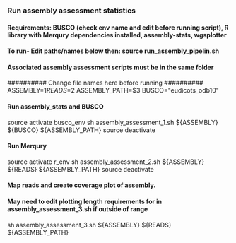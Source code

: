 ### Run assembly assessment statistics
#### Requirements: BUSCO (check env name and edit before running script), R library with Merqury dependencies installed, assembly-stats, wgsplotter
#### To run- Edit paths/names below then: source run_assembly_pipelin.sh
#### Associated assembly assessment scripts must be in the same folder

########## Change file names here before running ##########
ASSEMBLY=$1
READS=$2
ASSEMBLY_PATH=$3
BUSCO="eudicots_odb10"

#### Run assembly_stats and BUSCO
source activate busco_env
sh assembly_assessment_1.sh ${ASSEMBLY} ${BUSCO} ${ASSEMBLY_PATH}
source deactivate

#### Run Merqury
source activate r_env
sh assembly_assessment_2.sh ${ASSEMBLY} ${READS} ${ASSEMBLY_PATH}
source deactivate

#### Map reads and create coverage plot of assembly. 
#### May need to edit plotting length requirements for in assembly_assessment_3.sh if outside of range
sh assembly_assessment_3.sh ${ASSEMBLY} ${READS} ${ASSEMBLY_PATH}